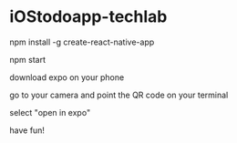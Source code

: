 # iOStodoapp-techlab

npm install -g create-react-native-app

npm start

download expo on your phone

go to your camera and point the QR code on your terminal

select "open in expo"

have fun!
